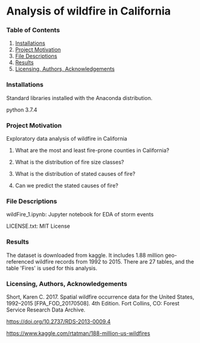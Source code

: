 # Analysis of wildfire in California
### Table of Contents
1. [Installations](#installations)
2. [Project Motivation](#project_motivation)
3. [File Descriptions](#file_descriptions)
4. [Results](#results)
5. [Licensing, Authors, Acknowledgements](#licensing)

### Installations<a name="installations"></a>
Standard libraries installed with the Anaconda distribution.

python 3.7.4

### Project Motivation<a name="project_motivation"></a>

Exploratory data analysis of wildfire in California

1. What are the most and least fire-prone counties in California? 

2. What is the distribution of fire size classes? 

3. What is the distribution of stated causes of fire? 

4. Can we predict the stated causes of fire? 


### File Descriptions<a name="file_descriptions"></a>

wildFire_1.ipynb: Jupyter notebook for EDA of storm events

LICENSE.txt: MIT License

### Results<a name="resluts"></a>

The dataset is downloaded from kaggle. It includes 1.88 million geo-referenced wildfire records from 1992 to 2015.
There are 27 tables, and the table 'Fires' is used for this analysis. 

  
  
### Licensing, Authors, Acknowledgements<a name="licensing"></a>

Short, Karen C. 2017. Spatial wildfire occurrence data for the United States, 1992–2015 [FPA_FOD_20170508]. 4th Edition. Fort Collins, CO: Forest Service Research Data Archive. 

https://doi.org/10.2737/RDS-2013-0009.4

https://www.kaggle.com/rtatman/188-million-us-wildfires
